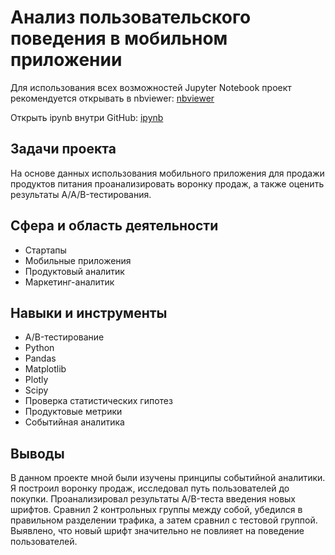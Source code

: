 ﻿# Анализ пользовательского поведения в мобильном приложении

Для использования всех возможностей Jupyter Notebook проект рекомендуется открывать в nbviewer:
[nbviewer](https://nbviewer.org/github/tsimaf/portfolio/blob/main/04_ab_test/8_abtest2_lukashevich.ipynb)

Открыть ipynb внутри GitHub:
[ipynb](https://github.com/tsimaf/portfolio/blob/main/04_ab_test/8_abtest2_lukashevich.ipynb)

## Задачи проекта
На основе данных использования мобильного приложения для продажи продуктов питания проанализировать воронку продаж, а также оценить результаты A/A/B-тестирования.

## Сфера и область деятельности
- Стартапы
- Мобильные приложения
- Продуктовый аналитик
- Маркетинг-аналитик

## Навыки и инструменты
- A/B-тестирование
- Python
- Pandas
- Matplotlib
- Plotly
- Scipy
- Проверка статистических гипотез
- Продуктовые метрики
- Событийная аналитика

## Выводы
В данном проекте мной были изучены принципы событийной аналитики. Я построил воронку продаж, исследовал путь пользователей до покупки. Проанализировал результаты A/B-теста введения новых шрифтов. Сравнил 2 контрольных группы между собой, убедился в правильном разделении трафика, а затем сравнил с тестовой группой. Выявлено, что новый шрифт значительно не повлияет на поведение пользователей.
